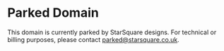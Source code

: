 ---
---
# Parked Domain

This domain is currently parked by StarSquare designs. For technical or billing purposes, please contact [parked@starsquare.co.uk](mailto:parked@starsquare.co.uk).
